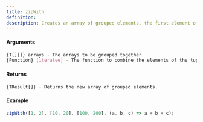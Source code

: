 ```yaml
---
title: zipWith
definition: 
description: Creates an array of grouped elements, the first element of the tuples containing the first element of the passed arrays, and so on.
---
```



#### Arguments


```bash
{T[][]} arrays - The arrays to be grouped together.
{Function} [iteratee] - The function to combine the elements of the tuples in the resulting arrays.
```


#### Returns


```bash
{TResult[]} - Returns the new array of grouped elements.
```


#### Example


```ts
zipWith([1, 2], [10, 20], [100, 200], (a, b, c) => a + b + c);
```